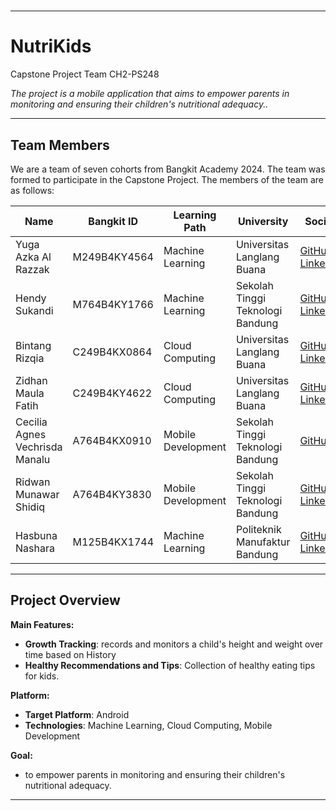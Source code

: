 # 

---

# **NutriKids**
Capstone Project Team CH2-PS248 
  
_The project is a mobile application that aims to empower parents in monitoring and ensuring their children's nutritional adequacy.._

---

## **Team Members**
We are a team of seven cohorts from Bangkit Academy 2024. The team was formed to participate in the Capstone Project. The members of the team are as follows:

| **Name**                  | **Bangkit ID**  | **Learning Path**       | **University**                              | **Social Media**                |
|---------------------------|-----------------|-------------------------|--------------------------------------------|----------------------------------|
| Yuga Azka Al Razzak                  | M249B4KY4564  | Machine Learning        | Universitas Langlang Buana                        | [GitHub](https://github.com/YugaZ963) [LinkedIn](https://www.linkedin.com/in/yuga-azka-al-razzak-875970294/)       |
| Hendy Sukandi                  | M764B4KY1766 | Machine Learning        | Sekolah Tinggi Teknologi Bandung                        | [GitHub](https://github.com/chryn1knw) [LinkedIn](https://www.linkedin.com/in/hnd72)       |
| Bintang Rizqia                  | C249B4KX0864  | Cloud Computing         | Universitas Langlang Buana                        | [GitHub](https://github.com/bintangrizq) [LinkedIn](#)       |
| Zidhan Maula Fatih                  | C249B4KY4622  | Cloud Computing         | Universitas Langlang Buana                        | [GitHub](https://github.com/zidhanmf27) [LinkedIn](https://linkedin.com/in/zidhanmf)       |
| Cecilia Agnes Vechrisda Manalu                  | A764B4KX0910  | Mobile Development      | Sekolah Tinggi Teknologi Bandung                        | [GitHub](https://github.com/ceciliaagnes04)[LinkedIn](https://www.linkedin.com/in/ceciliaagnes04/)       |
| Ridwan Munawar Shidiq                | A764B4KY3830  | Mobile Development      | Sekolah Tinggi Teknologi Bandung                        | [GitHub](#) [LinkedIn](#)       |
| Hasbuna Nashara                |M125B4KX1744  | Machine Learning   | Politeknik Manufaktur Bandung | [GitHub](https://github.com/gatitoenak) [LinkedIn](https://www.linkedin.com/in/hasbuna-nashara-01ab1b21a/)
---

## **Project Overview**

**Main Features:**
- **Growth Tracking**:  records and monitors a child's height and weight over time based on History
- **Healthy Recommendations and Tips**: Collection of healthy eating tips for kids.

**Platform:**
- **Target Platform**: Android
- **Technologies**: Machine Learning, Cloud Computing, Mobile Development

**Goal:**
- to empower parents in monitoring and ensuring their children's nutritional adequacy.

---
